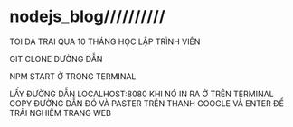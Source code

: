 # nodejs_blog//////////
TOI DA TRAI QUA 10 THÁNG HỌC LẬP TRÌNH VIÊN

GIT CLONE ĐƯỜNG DẪN 

NPM START Ở TRONG TERMINAL

LẤY ĐƯỜNG DẪN LOCALHOST:8080 KHI NÓ IN RA Ở TRÊN TERMINAL COPY ĐƯỜNG DẪN ĐÓ VÀ PASTER TRÊN THANH GOOGLE VÀ ENTER ĐỂ TRẢI NGHIỆM TRANG WEB
